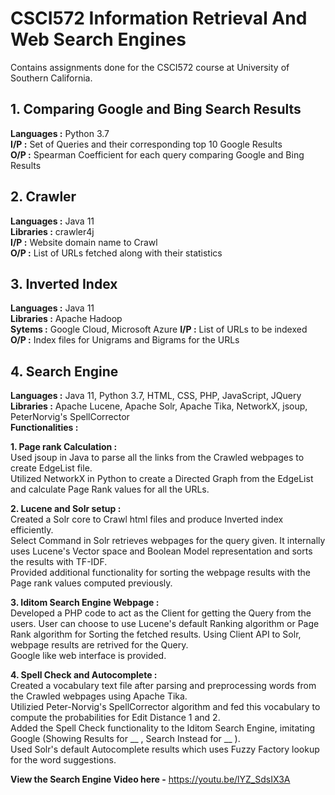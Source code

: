 # CSCI572 Information Retrieval And Web Search Engines
Contains assignments done for the CSCI572 course at University of Southern California.

## 1. Comparing Google and Bing Search Results

**Languages :** Python 3.7  
**I/P :** Set of Queries and their corresponding top 10 Google Results  
**O/P :** Spearman Coefficient for each query comparing Google and Bing Results

## 2. Crawler

**Languages :** Java 11  
**Libraries :** crawler4j  
**I/P :** Website domain name to Crawl  
**O/P :** List of URLs fetched along with their statistics

## 3. Inverted Index  

**Languages :** Java 11  
**Libraries :** Apache Hadoop  
**Sytems :** Google Cloud, Microsoft Azure 
**I/P :** List of URLs to be indexed  
**O/P :** Index files for Unigrams and Bigrams for the URLs

## 4. Search Engine  

**Languages :** Java 11, Python 3.7, HTML, CSS, PHP, JavaScript, JQuery  
**Libraries :** Apache Lucene, Apache Solr, Apache Tika, NetworkX, jsoup, PeterNorvig's SpellCorrector  
**Functionalities :**  

**1. Page rank Calculation :**   
Used jsoup in Java to parse all the links from the Crawled webpages to create EdgeList file.  
Utilized NetworkX in Python to create a Directed Graph from the EdgeList and calculate Page Rank values for all the URLs.  

**2. Lucene and Solr setup :**  
Created a Solr core to Crawl html files and produce Inverted index efficiently.  
Select Command in Solr retrieves webpages for the query given. It internally uses Lucene's Vector space and Boolean Model representation and sorts the results with TF-IDF.  
Provided additional functionality for sorting the webpage results with the Page rank values computed previously.

**3. Iditom Search Engine Webpage :**  
Developed a PHP code to act as the Client for getting the Query from the users. 
User can choose to use Lucene's default Ranking algorithm or Page Rank algorithm for Sorting the fetched results.
Using Client API to Solr, webpage results are retrived for the Query.  
Google like web interface is provided.  

**4. Spell Check and Autocomplete  :**  
Created a vocabulary text file after parsing and preprocessing words from the Crawled webpages using Apache Tika.  
Utilizied Peter-Norvig's SpellCorrector algorithm and fed this vocabulary to compute the probabilities for Edit Distance 1 and 2.  
Added the Spell Check functionality to the Iditom Search Engine, imitating Google (Showing Results for __ , Search Instead for __ ).  
Used Solr's default Autocomplete results which uses Fuzzy Factory lookup for the word suggestions.  

**View the Search Engine Video here -** https://youtu.be/lYZ_SdsIX3A
